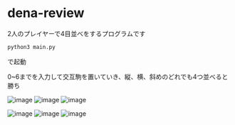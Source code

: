 # dena-review
2人のプレイヤーで4目並べをするプログラムです


```bash
python3 main.py
```

で起動

0~6までを入力して交互駒を置いていき、縦、横、斜めのどれでも4つ並べると勝ち


![image](https://user-images.githubusercontent.com/78358908/145945388-ede03264-fbcf-4f0d-80a0-ecabe0767597.png)
![image](https://user-images.githubusercontent.com/78358908/145945452-d5d6f816-ac55-4962-973a-4db767267346.png)
![image](https://user-images.githubusercontent.com/78358908/145945499-bbf6cd7f-424b-42e2-876b-dde519e176db.png)


![image](https://user-images.githubusercontent.com/78358908/145945609-67b5cec7-5456-40b7-b571-1bbcc585a7cf.png)
![image](https://user-images.githubusercontent.com/78358908/145945760-6fa7bd57-114a-42e1-b72f-f255d2d7ee0e.png)
![image](https://user-images.githubusercontent.com/78358908/145945820-81b15b86-1ece-41e0-9e7b-01be886ab0e7.png)

